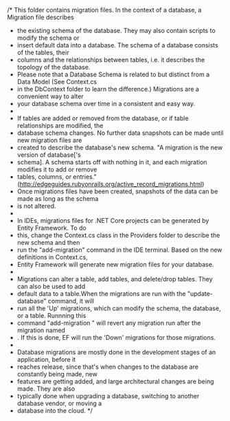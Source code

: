 ﻿/* This folder contains migration files. In the context of a database, a Migration file describes 
 * the existing schema of the database. They may also contain scripts to modify the schema or 
 * insert default data into a database. The schema of a database consists of the tables, their 
 * columns and the relationships between tables, i.e. it describes the topology of the database.
 * Please note that a Database Schema is related to but distinct from a Data Model (See Context.cs
 * in the DbContext folder to learn the difference.) Migrations are a convenient way to alter 
 * your database schema over time in a consistent and easy way. 
 *
 * If tables are added or removed from the database, or if table relationships are modified, the 
 * database schema changes. No further data snapshots can be made until new migration files are 
 * created to describe the database's new schema. "A migration is the new version of database['s 
 * schema]. A schema starts off with nothing in it, and each migration modifies it to add or remove 
 * tables, columns, or entries." (http://edgeguides.rubyonrails.org/active_record_migrations.html) 
 * Once migrations files have been created, snapshots of the data can be made as long as the schema 
 * is not altered.
 * 
 * In IDEs, migrations files for .NET Core projects can be generated by Entity Framework. To do 
 * this, change the Context.cs class in the Providers folder to describe the new schema and then 
 * run the "add-migration" command in the IDE terminal. Based on the new definitions in Context.cs, 
 * Entity Framework will generate new migration files for your database.
 * 
 * Migrations can alter a table, add tables, and delete/drop tables. They can also be used to add 
 * default data to a table.When the migrations are run with the "update-database" command, it will 
 * run all the 'Up' migrations, which can modify the schema, the database, or a table. Runnning this 
 * command "add-migration <migration-name>" will revert any migration run after the migration named 
 * <migration-name>. If this is done, EF will run the 'Down' migrations for those migrations. 
 *
 * Database migrations are mostly done in the development stages of an application, before it 
 * reaches release, since that's when changes to the database are constantly being made, new 
 * features are getting added, and large architectural changes are being made. They are also 
 * typically done when upgrading a database, switching to another database vendor, or moving a 
 * database into the cloud.
 */
 
 

 
 